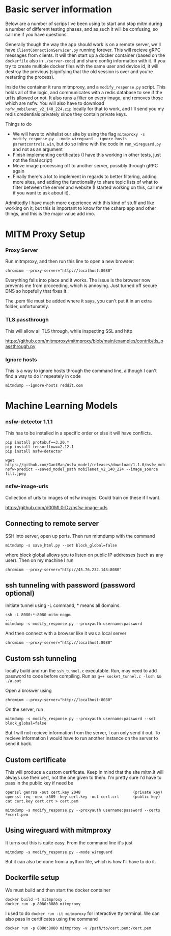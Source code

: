 # Basic server information

Below are a number of scrips I've been using to start and stop mitm during a number of different testing phases, and as such it will be confusing, so call me if you have questions.

Generally though the way the app should work is on a remote server, we'll have `ClientConnectionServicer.py` running forever. This will recieve gRPC messages from clients. It will then start up a docker container (based on the `dockerfile` also in `./server-code`) and share config information with it. If you try to create multiple docker files with the same user and device id, it will destroy the previous (signifying that the old session is over and you're restarting the process). 

Inside the container it runs mitmproxy, and a `modify_response.py` script. This holds all of the logic, and communicates with a redis database to see if the url is allowed or not. It also runs a filter on every image, and removes those which are nsfw. You will also have to download `nsfw_mobilenet_v2_140_224.zip` locally for that to work, and I'll send you my redis credentials privately since they contain private keys.

Things to do
 - We will have to whitelist our site by using the flag `mitmproxy -s modify_response.py --mode wireguard --ignore-hosts parentcontrols.win`, but do so inline with the code in `run_wireguard.py` and not as an argument
 - Finish implementing certificates (I have this working in other tests, just not the final script)
 - Move image processing off to another server, possibly through gRPC again
 - Finally there's a lot to implement in regards to better filtering, adding more sites, and adding the functionality to share topic lists of what to filter between the server and website (I started working on this, call me if you want to ask about it). 

Admittedly I have much more experience with this kind of stuff and like working on it, but this is important to know for the csharp app and other things, and this is the major value add imo.

# MITM Proxy Setup

### Proxy Server

Run mitmproxy, and then run this line to open a new browser:

```
chromium --proxy-server="http://localhost:8080"
```

Everything falls into place and it works. The issue is the browser now prevents me from proceeding, which is annoying. Just turned off secure DNS so hopefully that fixes it.

The .pem file must be added where it says, you can't put it in an extra folder, unfortunately.

### TLS passthrough

This will allow all TLS through, while inspecting SSL and http

https://github.com/mitmproxy/mitmproxy/blob/main/examples/contrib/tls_passthrough.py

### Ignore hosts

This is a way to ignore hosts through the command line, although I can't find a way to do ir repeately in code

```
mitmdump --ignore-hosts reddit.com
```

# Machine Learning Models

### nsfw-detector 1.1.1

This has to be installed in a specific order or else it will have conflicts.

```
pip install protobuf==3.20.*
pip install tensorflow==2.12.1
pip install nsfw-detector

wget https://github.com/GantMan/nsfw_model/releases/download/1.1.0/nsfw_mobilenet_v2_140_224.zip
nsfw-predict --saved_model_path mobilenet_v2_140_224 --image_source fill.jpeg
```

### nsfw-image-urls

Collection of urls to images of nsfw images. Could train on these if I want.

https://github.com/d00ML0rDz/nsfw-image-urls

## Connecting to remote server

SSH into server, open up ports. Then run mitmdump with the command

```
mitmdump -s save_html.py --set block_global=false
```

where block global allows you to listen on public IP addresses (such as any user). Then on my machine I run

```
chromium --proxy-server="http://45.76.232.143:8080"
```

## ssh tunneling with password (password optional)

Initiate tunnel using -L command, * means all domains.

```
ssh -L 8080:*:8080 mitm-nogpu
...
mitmdump -s modify_response.py --proxyauth username:password
```

And then connect with a browser like it was a local server

```
chromium --proxy-server="http://localhost:8080"
```

## Custom ssh tunneling

locally build and run the `ssh_tunnel.c` executable. Run, may need to add password to code before compiling. Run as `g++ socket_tunnel.c -lssh && ./a.out`

Open a broswer using 

```
chromium --proxy-server="http://localhost:8080"
```

On the server, run 

```
mitmdump -s modify_response.py --proxyauth username:password --set block_global=false
```

But I will not recieve information from the server, I can only send it out. To recieve information I would have to run another instance on the server to send it back.


## Custom certificate

This will produce a custom certificate. Keep in mind that the site mitm.it will always use their cert, not the one given to them. I'm pretty sure I'd have to pass in the public key if need be

```
openssl genrsa -out cert.key 2048                       (private key)
openssl req -new -x509 -key cert.key -out cert.crt      (public key)
cat cert.key cert.crt > cert.pem

mitmdump -s modify_response.py --proxyauth username:password --certs *=cert.pem
```

## Using wireguard with mitmproxy

It turns out this is quite easy. From the command line it's just

```
mitmdump -s modify_response.py --mode wireguard
```

But it can also be done from a python file, which is how I'll have to do it.


## Dockerfile setup

We must build and then start the docker container

```
docker build -t mitmproxy .
docker run -p 8080:8080 mitmproxy
```

I used to do `docker run -it mitmproxy` for interactive tty terminal. We can also pass in certificates using the command

```
docker run -p 8080:8080 mitmproxy -v /path/to/cert.pem:/cert.pem
```
